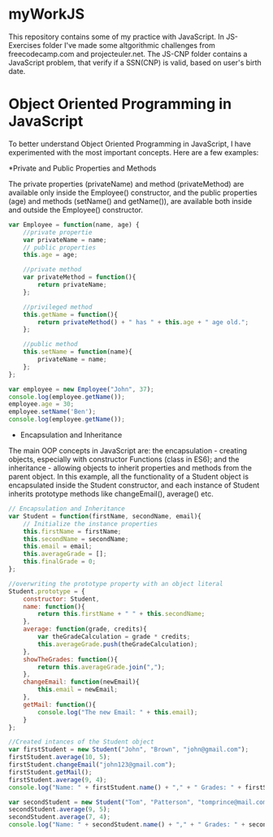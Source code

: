 # myWorkJS


This repository contains some of my practice with JavaScript.
In JS-Exercises folder I've made some altgorithmic challenges from freecodecamp.com and projecteuler.net. 
The JS-CNP folder contains a JavaScript problem, that verify if a SSN(CNP) is valid, based on user's birth date. 

# Object Oriented Programming in JavaScript

To better understand Object Oriented Programming in JavaScript, I have experimented with the most important concepts. Here are a few examples:

*Private and Public Properties and Methods

The private properties (privateName) and method (privateMethod) are available only inside the Employee() constructor, and the public properties (age) and methods (setName() and getName()), are available both inside and outside the Employee() constructor.

```javascript
var Employee = function(name, age) {
	//private propertie
	var privateName = name;
	// public properties
	this.age = age;

	//private method
	var privateMethod = function(){
		return privateName;
	};

	//privileged method
	this.getName = function(){
		return privateMethod() + " has " + this.age + " age old.";
	};

	//public method
	this.setName = function(name){
		privateName = name;
	};
};

var employee = new Employee("John", 37); 
console.log(employee.getName());
employee.age = 30;
employee.setName('Ben');
console.log(employee.getName()); 
``` 

* Encapsulation and Inheritance

The main OOP concepts in JavaScript are: the encapsulation - creating objects, especially with constructor Functions (class in ES6); and the inheritance - allowing objects to inherit properties and methods from the parent object. 
In this example, all the functionality of a Student object is encapsulated  inside the Student constructor, and each instance of Student inherits prototype methods like changeEmail(), average() etc.

```javascript
// Encapsulation and Inheritance
var Student = function(firstName, secondName, email){
	// Initialize the instance properties
	this.firstName = firstName;
	this.secondName = secondName;
	this.email = email;
	this.averageGrade = [];
	this.finalGrade = 0;
};

//overwriting the prototype property with an object literal 
Student.prototype = {
	constructor: Student,
	name: function(){
		return this.firstName + " " + this.secondName;
	},
	average: function(grade, credits){
		var theGradeCalculation = grade * credits;
		this.averageGrade.push(theGradeCalculation);	
	},
	showTheGrades: function(){
		return this.averageGrade.join(",");	
	},
	changeEmail: function(newEmail){
		this.email = newEmail; 
	},
	getMail: function(){
		console.log("The new Email: " + this.email);
	}	
};

//Created intances of the Student object
var firstStudent = new Student("John", "Brown", "john@gmail.com");
firstStudent.average(10, 5);
firstStudent.changeEmail("john123@gmail.com");
firstStudent.getMail();
firstStudent.average(9, 4);
console.log("Name: " + firstStudent.name() + "," + " Grades: " + firstStudent.showTheGrades());

var secondStudent = new Student("Tom", "Patterson", "tomprince@mail.com");
secondStudent.average(9, 5);
secondStudent.average(7, 4);
console.log("Name: " + secondStudent.name() + "," + " Grades: " + secondStudent.showTheGrades());
```